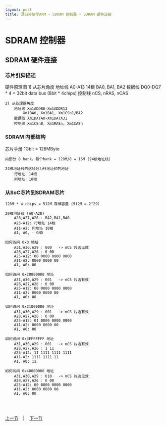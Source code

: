 ```yaml
---
layout: post
title: 源码开放学ARM - SDRAM 控制器 - SDRAM 硬件连接
---
```


# SDRAM 控制器 
## SDRAM 硬件连接

### 芯片引脚描述
硬件原理图
	1) 从芯片角度
		地址线	A0-A13 	14根
			BA0, BA1, BA2
		数据线	DQ0-DQ7 * 4 = 32bit data bus (8bit * 4chips)
		控制线	nCS, nRAS, nCAS
		
	2) 从处理器角度
		地址线	Xm1ADDR0-Xm1ADDR13
			Xm1BA0, Xm1BA1, Xm1CSn1/BA2
		数据线	Xm1DATA0-Xm1DATA31
		控制线	Xm1CSn0, Xm1RASn, Xm1CASn	


### SDRAM 内部结构 
芯片手册
	1Gbit = 128MByte
	
	内部分 8 bank，每个bank = 128M/8 = 16M (24根地址线)
	
	24根地址线的信号分为行地址和列地址  
		行地址：14根
		列地址：10根
						
### 从SoC芯片到SDRAM芯片
	128M * 4 chips = 512M 存储容量 (512M = 2^29)
				
	29根地址线 (A0-A28)
		A28,A27,A26 : BA2,BA1,BA0
		A25-A12: 行地址 14根
		A11-A2: 列地址 10根
		A1, A0, - GND

	如何访问 0x0 地址
		A31,A30,A29 : 000	-> nCS 片选无效
		A28,A27,A26 : 0 00
		A25-A12: 00 0000 0000 0000
		A11-A2: 0000 0000 00
		A1, A0: 00	
	
	如何访问 0x20000000 地址
		A31,A30,A29 : 001	-> nCS 片选有效
		A28,A27,A26 : 0 00
		A25-A12: 00 0000 0000 0000
		A11-A2: 0000 0000 00
		A1, A0: 00	
	
	如何访问 0x21000000 地址
		A31,A30,A29 : 001	-> nCS 片选有效
		A28,A27,A26 : 0 00
		A25-A12: 01 0000 0000 0000
		A11-A2: 0000 0000 00
		A1, A0: 00
		
	如何访问 0x3FFFFFFF 地址
		A31,A30,A29 : 001	-> nCS 片选有效
		A28,A27,A26 : 1 11
		A25-A12: 11 1111 1111 1111
		A11-A2: 1111 1111 11
		A1, A0: 11	
		
	如何访问 0x40000000 地址
		A31,A30,A29 : 010	-> nCS 片选无效
		A28,A27,A26 : 0 00
		A25-A12: 00 0000 0000 0000
		A11-A2: 0000 0000 00
		A1, A0: 00	
		
	

<br> <br> 
<div> <a href="chp5-4.html">上一节</a> &nbsp;&nbsp; | &nbsp;&nbsp; <a href="chp6-2.html">下一节</a> </div> <br> <br>